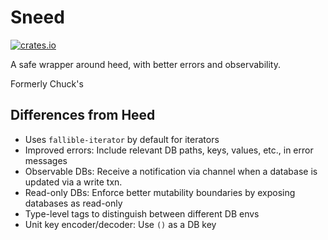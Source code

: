 # Sneed

[![crates.io](https://img.shields.io/crates/v/sneed.svg)](https://crates.io/crates/sneed)

A safe wrapper around heed, with better errors and observability.

Formerly Chuck's

## Differences from Heed
* Uses `fallible-iterator` by default for iterators
* Improved errors: Include relevant DB paths, keys, values, etc., in
error messages
* Observable DBs: Receive a notification via channel when a database is updated
via a write txn.
* Read-only DBs: Enforce better mutability boundaries by exposing databases as
read-only
* Type-level tags to distinguish between different DB envs
* Unit key encoder/decoder: Use `()` as a DB key
